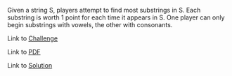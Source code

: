 Given a string S, players attempt to find most substrings in S. Each substring is worth 1 point for each time it appears in S.
One player can only begin substrings with vowels, the other with consonants.


Link to [Challenge](https://www.hackerrank.com/challenges/the-minion-game/problem)

Link to [PDF](./minion_game.pdf)

Link to [Solution](./minion.py)
